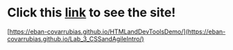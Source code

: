 # Click this [link](https://eban-covarrubias.github.io/Lab_3_CSSandAgileIntro/) to see the site!
[https://eban-covarrubias.github.io/HTMLandDevToolsDemo/](https://eban-covarrubias.github.io/Lab_3_CSSandAgileIntro/)
